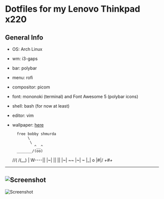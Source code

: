 # Dotfiles for my Lenovo Thinkpad x220

## General Info

- OS: Arch Linux

- wm: i3-gaps

- bar: polybar

- menu: rofi

- compositor: picom

- font: mononoki (terminal) and Font Awesome 5 (polybar icons)

- shell: bash (for now at least)

- editor: vim

- wallpaper: [here](https://i.imgur.com/phAQb7W.png)

	  
	 	free bobby shmurda 
	         \
	          \
	            ^__^ 
	    _______/(oo)
	/\/(       /(__)
	   | W----|| |~|
	   ||     || |~|  ~~
	             |~|  ~
	             |_| o
	             |#|/
	            _+#+_

---
![Screenshot](https://i.imgur.com/hfgeFor.png)
---
![Screenshot](https://i.imgur.com/iWG6eIQ.png)
